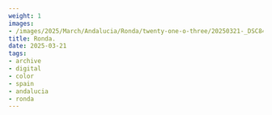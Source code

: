 ```yaml
---
weight: 1
images:
- /images/2025/March/Andalucia/Ronda/twenty-one-o-three/20250321-_DSC8455.jpg
title: Ronda.
date: 2025-03-21
tags:
- archive
- digital
- color
- spain
- andalucia
- ronda
---
```


